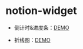 <!--
 * @Author: your name
 * @Date: 2021-08-13 11:29:16
 * @LastEditTime: 2021-08-16 16:21:02
 * @LastEditors: Please set LastEditors
 * @Description: In User Settings Edit
 * @FilePath: /notion/README.md
-->
# notion-widget

- 倒计时&进度条：[DEMO](https://httishere.github.io/notion-widget/progress.html)

- 折线图：[DEMO](https://httishere.github.io/notion-widget/charts-kg.html)